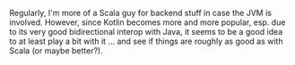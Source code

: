 Regularly, I'm more of a Scala guy for backend stuff in case the JVM is involved. However, since Kotlin becomes more and more popular, esp. due to its very good bidirectional interop with Java, it seems to be a good idea to at least play a bit with it ... and see if things are roughly as good as with Scala (or maybe better?).